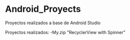 # Android_Proyects
Proyectos realizados a base de Android Studio

Proyectos realizados:
   -My.zip
   "RecyclerView with Spinner"
